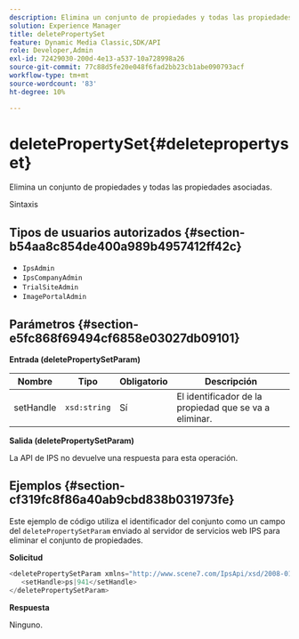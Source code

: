 ```yaml
---
description: Elimina un conjunto de propiedades y todas las propiedades asociadas.
solution: Experience Manager
title: deletePropertySet
feature: Dynamic Media Classic,SDK/API
role: Developer,Admin
exl-id: 72429030-200d-4e13-a537-10a728998a26
source-git-commit: 77c88d5fe20e048f6fad2bb23cb1abe090793acf
workflow-type: tm+mt
source-wordcount: '83'
ht-degree: 10%

---
```


# deletePropertySet{#deletepropertyset}

Elimina un conjunto de propiedades y todas las propiedades asociadas.

Sintaxis

## Tipos de usuarios autorizados {#section-b54aa8c854de400a989b4957412ff42c}

* `IpsAdmin`
* `IpsCompanyAdmin`
* `TrialSiteAdmin`
* `ImagePortalAdmin`

## Parámetros {#section-e5fc868f69494cf6858e03027db09101}

**Entrada (deletePropertySetParam)**

| Nombre | Tipo | Obligatorio | Descripción |
|---|---|---|---|
| setHandle | `xsd:string` | Sí | El identificador de la propiedad que se va a eliminar. |

**Salida (deletePropertySetParam)**

La API de IPS no devuelve una respuesta para esta operación.

## Ejemplos {#section-cf319fc8f86a40ab9cbd838b031973fe}

Este ejemplo de código utiliza el identificador del conjunto como un campo del `deletePropertySetParam` enviado al servidor de servicios web IPS para eliminar el conjunto de propiedades.

**Solicitud**

```java
<deletePropertySetParam xmlns="http://www.scene7.com/IpsApi/xsd/2008-01-15">
   <setHandle>ps|941</setHandle>
</deletePropertySetParam>
```

**Respuesta**

Ninguno.
